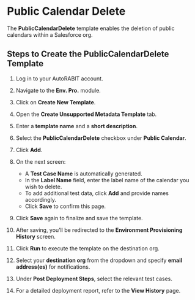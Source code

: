# Public Calendar Delete

The **PublicCalendarDelete** template enables the deletion of public calendars within a Salesforce org.

## Steps to Create the PublicCalendarDelete Template

1. Log in to your AutoRABIT account.
2. Navigate to the **Env. Pro.** module.
3. Click on **Create New Template**.
4. Open the **Create Unsupported Metadata Template** tab.
5. Enter a **template name** and a **short description**.
6. Select the **PublicCalendarDelete** checkbox under **Public Calendar**.
7. Click **Add**.

8. On the next screen:
   - A **Test Case Name** is automatically generated.
   - In the **Label Name** field, enter the label name of the calendar you wish to delete.
   - To add additional test data, click **Add** and provide names accordingly.
   - Click **Save** to confirm this page.

9. Click **Save** again to finalize and save the template.

10. After saving, you’ll be redirected to the **Environment Provisioning History** screen.
11. Click **Run** to execute the template on the destination org.
12. Select your **destination org** from the dropdown and specify **email address(es)** for notifications.
13. Under **Post Deployment Steps**, select the relevant test cases.
14. For a detailed deployment report, refer to the **View History** page.
